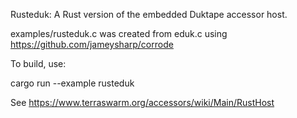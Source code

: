 Rusteduk: A Rust version of the embedded Duktape accessor host.

examples/rusteduk.c was created from eduk.c using https://github.com/jameysharp/corrode

To build, use:

  cargo run --example rusteduk

See https://www.terraswarm.org/accessors/wiki/Main/RustHost
